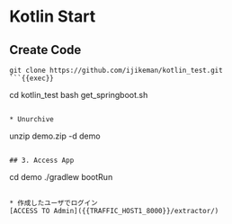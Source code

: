 # Kotlin Start

## Create Code
```
git clone https://github.com/ijikeman/kotlin_test.git
```{{exec}}

```
cd kotlin_test
bash get_springboot.sh
```{{exec}}

* Unurchive
```
unzip demo.zip -d demo
```{{exec}}

## 3. Access App
```
cd demo
./gradlew bootRun
```{{exec}}

* 作成したユーザでログイン
[ACCESS TO Admin]({{TRAFFIC_HOST1_8000}}/extractor/)
